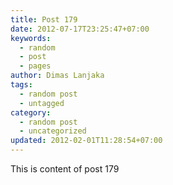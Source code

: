```yaml
---
title: Post 179
date: 2012-07-17T23:25:47+07:00
keywords:
  - random
  - post
  - pages
author: Dimas Lanjaka
tags:
  - random post
  - untagged
category:
  - random post
  - uncategorized
updated: 2012-02-01T11:28:54+07:00
---
```

This is content of post 179